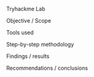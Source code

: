 Tryhackme Lab 

Objective / Scope

Tools used

Step-by-step methodology

Findings / results

Recommendations / conclusions

